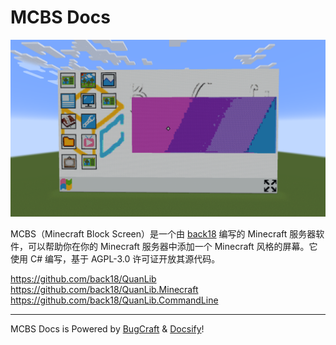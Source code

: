 # MCBS Docs

![看起来示例图片加载失败了。](Image.png)

MCBS（Minecraft Block Screen）是一个由 [back18](https://github.com/back18/) 编写的 Minecraft 服务器软件，可以帮助你在你的 Minecraft 服务器中添加一个 Minecraft 风格的屏幕。它使用 C# 编写，基于 AGPL-3.0 许可证开放其源代码。

https://github.com/back18/QuanLib
https://github.com/back18/QuanLib.Minecraft
https://github.com/back18/QuanLib.CommandLine

<hr>

MCBS Docs is Powered by [BugCraft](https://bugcraft.org/) & [Docsify](https://docsify.js.org/)!
